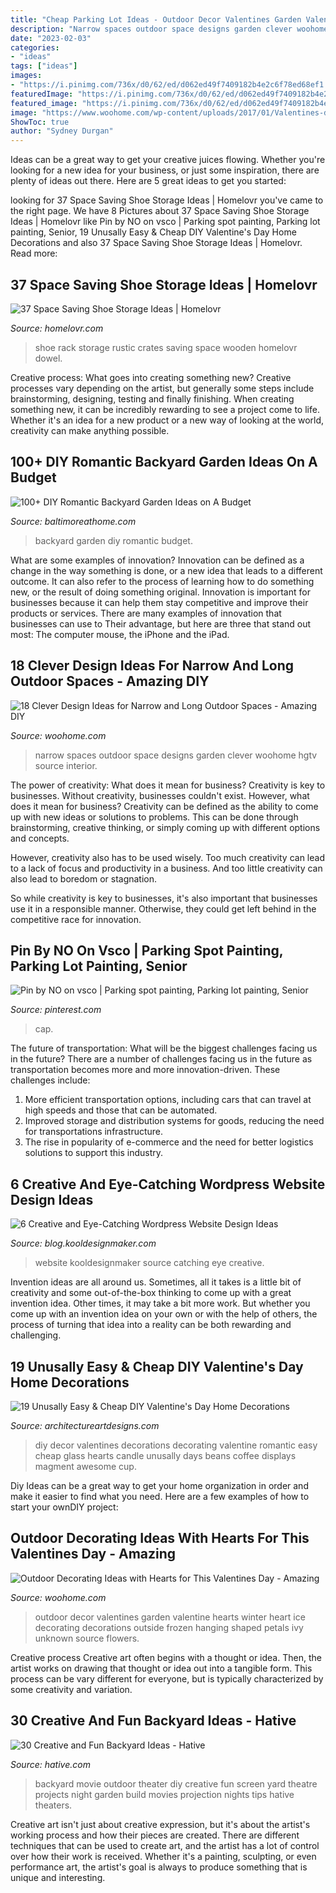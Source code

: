 ```yaml
---
title: "Cheap Parking Lot Ideas - Outdoor Decor Valentines Garden Valentine Hearts Winter Heart Ice Decorating Decorations Outside Frozen Hanging Shaped Petals Ivy Unknown Source Flowers"
description: "Narrow spaces outdoor space designs garden clever woohome hgtv source interior"
date: "2023-02-03"
categories:
- "ideas"
tags: ["ideas"]
images:
- "https://i.pinimg.com/736x/d0/62/ed/d062ed49f7409182b4e2c6f78ed68ef1.jpg"
featuredImage: "https://i.pinimg.com/736x/d0/62/ed/d062ed49f7409182b4e2c6f78ed68ef1.jpg"
featured_image: "https://i.pinimg.com/736x/d0/62/ed/d062ed49f7409182b4e2c6f78ed68ef1.jpg"
image: "https://www.woohome.com/wp-content/uploads/2017/01/Valentines-day-outdoor-decor-15.jpg"
ShowToc: true
author: "Sydney Durgan"
---
```



Ideas can be a great way to get your creative juices flowing. Whether you're looking for a new idea for your business, or just some inspiration, there are plenty of ideas out there. Here are 5 great ideas to get you started: 

	

		
looking for 37 Space Saving Shoe Storage Ideas | Homelovr you've came to the right page. We have 8 Pictures about 37 Space Saving Shoe Storage Ideas | Homelovr like Pin by NO on vsco | Parking spot painting, Parking lot painting, Senior, 19 Unusally Easy &amp; Cheap DIY Valentine&#039;s Day Home Decorations and also 37 Space Saving Shoe Storage Ideas | Homelovr. Read more:
		
    
## 37 Space Saving Shoe Storage Ideas | Homelovr

<img loading=lazy src="https://www.homelovr.com/wp-content/uploads/2018/01/Shoe-Rack-from-Rustic-Crates.jpg" onerror="this.onerror=null;this.src='https://tse1.mm.bing.net/th?id=OIP.MSFClcfLsR4tmfAhqS_FvwHaKx&amp;pid=15.1';" alt="37 Space Saving Shoe Storage Ideas | Homelovr">

_Source: homelovr.com_

>shoe rack storage rustic crates saving space wooden homelovr dowel. 

	

Creative process: What goes into creating something new?
Creative processes vary depending on the artist, but generally some steps include brainstorming, designing, testing and finally finishing. When creating something new, it can be incredibly rewarding to see a project come to life. Whether it's an idea for a new product or a new way of looking at the world, creativity can make anything possible.

    
## 100+ DIY Romantic Backyard Garden Ideas On A Budget

<img loading=lazy src="https://www.baltimoreathome.com/wp-content/uploads/2018/02/DIY-Romantic-Backyard-Garden-Ideas-on-A-Budget-33.jpg" onerror="this.onerror=null;this.src='https://tse1.mm.bing.net/th?id=OIP.oRSHg_YXHecSf4W1NhBtSAHaK_&amp;pid=15.1';" alt="100+ DIY Romantic Backyard Garden Ideas on A Budget">

_Source: baltimoreathome.com_

>backyard garden diy romantic budget. 

	

What are some examples of innovation?
Innovation can be defined as a change in the way something is done, or a new idea that leads to a different outcome. It can also refer to the process of learning how to do something new, or the result of doing something original. Innovation is important for businesses because it can help them stay competitive and improve their products or services. There are many examples of innovation that businesses can use to Their advantage, but here are three that stand out most: The computer mouse, the iPhone and the iPad.

    
## 18 Clever Design Ideas For Narrow And Long Outdoor Spaces - Amazing DIY

<img loading=lazy src="http://www.woohome.com/wp-content/uploads/2015/03/narrow-space-designs-woohome-17.jpg" onerror="this.onerror=null;this.src='https://tse1.mm.bing.net/th?id=OIP.PYSgZQCfUecSTJLlmmmN0QHaJm&amp;pid=15.1';" alt="18 Clever Design Ideas for Narrow and Long Outdoor Spaces - Amazing DIY">

_Source: woohome.com_

>narrow spaces outdoor space designs garden clever woohome hgtv source interior. 

	

The power of creativity: What does it mean for business?
Creativity is key to businesses. Without creativity, businesses couldn't exist. However, what does it mean for business? 
Creativity can be defined as the ability to come up with new ideas or solutions to problems. This can be done through brainstorming, creative thinking, or simply coming up with different options and concepts. 

However, creativity also has to be used wisely. Too much creativity can lead to a lack of focus and productivity in a business. And too little creativity can also lead to boredom or stagnation. 

So while creativity is key to businesses, it's also important that businesses use it in a responsible manner. Otherwise, they could get left behind in the competitive race for innovation.

    
## Pin By NO On Vsco | Parking Spot Painting, Parking Lot Painting, Senior

<img loading=lazy src="https://i.pinimg.com/736x/d0/62/ed/d062ed49f7409182b4e2c6f78ed68ef1.jpg" onerror="this.onerror=null;this.src='https://tse1.mm.bing.net/th?id=OIP.lYJfoqhP69klFA3rOp3zCgHaNL&amp;pid=15.1';" alt="Pin by NO on vsco | Parking spot painting, Parking lot painting, Senior">

_Source: pinterest.com_

>cap. 

	

The future of transportation: What will be the biggest challenges facing us in the future?
There are a number of challenges facing us in the future as transportation becomes more and more innovation-driven. These challenges include: 
1) More efficient transportation options, including cars that can travel at high speeds and those that can be automated.
2) Improved storage and distribution systems for goods, reducing the need for transportations infrastructure. 
3) The rise in popularity of e-commerce and the need for better logistics solutions to support this industry.

    
## 6 Creative And Eye-Catching Wordpress Website Design Ideas

<img loading=lazy src="http://blog.kooldesignmaker.com/wp-content/uploads/2013/03/make-big.jpg" onerror="this.onerror=null;this.src='https://tse3.mm.bing.net/th?id=OIP.2AGHETnZy_99eAXqpdIZzgHaFV&amp;pid=15.1';" alt="6 Creative and Eye-Catching Wordpress Website Design Ideas">

_Source: blog.kooldesignmaker.com_

>website kooldesignmaker source catching eye creative. 

	

Invention ideas are all around us. Sometimes, all it takes is a little bit of creativity and some out-of-the-box thinking to come up with a great invention idea. Other times, it may take a bit more work. But whether you come up with an invention idea on your own or with the help of others, the process of turning that idea into a reality can be both rewarding and challenging.

    
## 19 Unusally Easy &amp; Cheap DIY Valentine&#039;s Day Home Decorations

<img loading=lazy src="https://www.architectureartdesigns.com/wp-content/uploads/2015/01/1732-630x851.jpg" onerror="this.onerror=null;this.src='https://tse2.mm.bing.net/th?id=OIP.hPaU8p3vqef74QHDBZBOhQHaKA&amp;pid=15.1';" alt="19 Unusally Easy &amp; Cheap DIY Valentine&#039;s Day Home Decorations">

_Source: architectureartdesigns.com_

>diy decor valentines decorations decorating valentine romantic easy cheap glass hearts candle unusally days beans coffee displays magment awesome cup. 

	

Diy Ideas can be a great way to get your home organization in order and make it easier to find what you need. Here are a few examples of how to start your ownDIY project: 

    
## Outdoor Decorating Ideas With Hearts For This Valentines Day - Amazing

<img loading=lazy src="https://www.woohome.com/wp-content/uploads/2017/01/Valentines-day-outdoor-decor-15.jpg" onerror="this.onerror=null;this.src='https://tse2.mm.bing.net/th?id=OIP.dZXXFzWJYcyi9EZ5sOwxywHaLH&amp;pid=15.1';" alt="Outdoor Decorating Ideas with Hearts for This Valentines Day - Amazing">

_Source: woohome.com_

>outdoor decor valentines garden valentine hearts winter heart ice decorating decorations outside frozen hanging shaped petals ivy unknown source flowers. 

	

Creative process
Creative art often begins with a thought or idea. Then, the artist works on drawing that thought or idea out into a tangible form. This process can be vary different for everyone, but is typically characterized by some creativity and variation.

    
## 30 Creative And Fun Backyard Ideas - Hative

<img loading=lazy src="https://hative.com/wp-content/uploads/2015/03/backyard-ideas/13-outdoor-backyard-movie-theater.jpg" onerror="this.onerror=null;this.src='https://tse3.mm.bing.net/th?id=OIP.dLSochcYVKrwCzJphS6mjAHaE8&amp;pid=15.1';" alt="30 Creative and Fun Backyard Ideas - Hative">

_Source: hative.com_

>backyard movie outdoor theater diy creative fun screen yard theatre projects night garden build movies projection nights tips hative theaters. 

	

Creative art isn't just about creative expression, but it's about the artist's working process and how their pieces are created. There are different techniques that can be used to create art, and the artist has a lot of control over how their work is received. Whether it's a painting, sculpting, or even performance art, the artist's goal is always to produce something that is unique and interesting.

